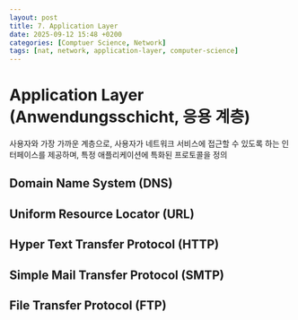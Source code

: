 ```yaml
---
layout: post
title: 7. Application Layer
date: 2025-09-12 15:48 +0200
categories: [Comptuer Science, Network]
tags: [nat, network, application-layer, computer-science]
---
```


# Application Layer (Anwendungsschicht, 응용 계층)
사용자와 가장 가까운 계층으로, 사용자가 네트워크 서비스에 접근할 수 있도록 하는 인터페이스를 제공하며, 특정 애플리케이션에 특화된 프로토콜을 정의


## Domain Name System (DNS)

## Uniform Resource Locator (URL)

## Hyper Text Transfer Protocol (HTTP)

## Simple Mail Transfer Protocol (SMTP)

## File Transfer Protocol (FTP)